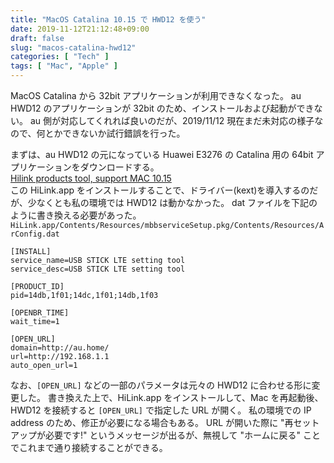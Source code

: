 ```yaml
---
title: "MacOS Catalina 10.15 で HWD12 を使う"
date: 2019-11-12T21:12:48+09:00
draft: false
slug: "macos-catalina-hwd12"
categories: [ "Tech" ]
tags: [ "Mac", "Apple" ]
---
```


MacOS Catalina から 32bit アプリケーションが利用できなくなった。
au HWD12 のアプリケーションが 32bit のため、インストールおよび起動ができない。
au 側が対応してくれれば良いのだが、2019/11/12 現在まだ未対応の様子なので、何とかできないか試行錯誤を行った。

まずは、au HWD12 の元になっている Huawei E3276 の Catalina 用の 64bit アプリケーションをダウンロードする。  
[Hilink products tool, support MAC 10.15](https://consumer-tkb.huawei.com/tkbapp/downloadWebsiteService?websiteId=1697201)  
この HiLink.app をインストールすることで、ドライバー(kext)を導入するのだが、少なくとも私の環境では HWD12 は動かなかった。
dat ファイルを下記のように書き換える必要があった。  
`HiLink.app/Contents/Resources/mbbserviceSetup.pkg/Contents/Resources/ArConfig.dat`

```
[INSTALL]
service_name=USB STICK LTE setting tool
service_desc=USB STICK LTE setting tool

[PRODUCT_ID]
pid=14db,1f01;14dc,1f01;14db,1f03

[OPENBR_TIME]
wait_time=1

[OPEN_URL]
domain=http://au.home/
url=http://192.168.1.1
auto_open_url=1
```

なお、`[OPEN_URL]` などの一部のパラメータは元々の HWD12 に合わせる形に変更した。
書き換えた上で、HiLink.app をインストールして、Mac を再起動後、HWD12 を接続すると `[OPEN_URL]` で指定した URL が開く。
私の環境での IP address のため、修正が必要になる場合もある。
URL が開いた際に "再セットアップが必要です!" というメッセージが出るが、無視して "ホームに戻る" ことでこれまで通り接続することができる。

